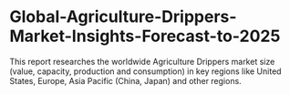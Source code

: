 # Global-Agriculture-Drippers-Market-Insights-Forecast-to-2025
This report researches the worldwide Agriculture Drippers market size (value, capacity, production and consumption) in key regions like United States, Europe, Asia Pacific (China, Japan) and other regions.
